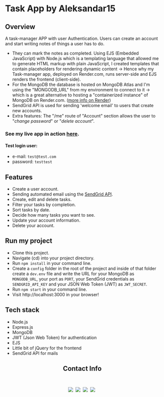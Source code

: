 # Task App by Aleksandar15

## Overview

A task-manager APP with user Authentication. Users can create an account and start writing notes of things a user has to do.
- They can mark the notes as completed.
Using EJS (Embedded JavaScript) with Node.js which is a templating language that allowed me to generate HTML markup with plain JavaScript, I created templates that contain placeholders for rendering dynamic content -> Hence why my Task-manager app, deployed on Render.com, runs server-side and EJS renders the frontend (client-side).
- For the MongoDB the database is hosted on MongoDB Atlas and I'm using the "MONGODB_URL" from my environment to connect to it -> which is a great alternative to hosting a "containerized instance" of MongoDB on Render.com. (<a href="https://render.com/docs/connect-to-mongodb-atlas">more info on Render</a>)
- SendGrid API is used for sending 'welcome email' to users that create new accounts.
- Extra features:
The "/me" route of "Account" section allows the user to "*change password*" or "*delete account*".


### See my live app in action [here](https://task-manager-app-alek.onrender.com).

#### Test login user:

- e-mail: `test@test.com`
- password: `testtest`

## Features

- Create a user account.
- Sending automated email using the [SendGrid API](https://sendgrid.com/docs/API_Reference/index.html).
- Create, edit and delete tasks.
- Filter your tasks by completion.
- Sort tasks by date.
- Decide how many tasks you want to see.
- Update your account information.
- Delete your account.

## Run my project

- Clone this project.
- Navigate (cd) into your project directory.
- Run `npm install` in your command line.
- Create a `config` folder in the root of the project and inside of that folder create a `dev.env` file and write the URL for your MongoDB as `MONGODB_URL`, your port as `PORT`, your SendGrid credentials as `SENDGRID_API_KEY` and your JSON Web Token (JWT) as `JWT_SECRET`.
- Run `npm start` in your command line.
- Visit http://localhost:3000 in your browser!

## Tech stack

- Node.js
- Express.js
- MongoDB
- JWT (Json Web Token) for authentication
- EJS
- Little bit of jQuery for the frontend
- SendGrid API for mails

<h2 align='center'>Contact Info</h2>
<br/>
<p align='center'>
    <a href="https://instagram.com/aleksandarr15"><img src="https://img.shields.io/badge/instagram.com-@aleksandarr15-red?style=flat&logo=instagram"></a>&nbsp;
    <a href="mailto:aleksandarangelov15@hotmail.com"><img src="https://img.shields.io/badge/email-aleksandarangelov15@hotmail.com-black?style=flat&logo=gmail"></a>&nbsp;
    <a href="https://aleksandar15.github.io/portfolio"><img src="https://img.shields.io/badge/portfolio-aleksandar15.github.io-green?style=flat"></a>&nbsp;
    <a href="https://www.linkedin.com/in/aleksandar15"><img src="https://img.shields.io/badge/linkedin-aleksandar15.github.io-blue?style=flat&logo=linkedin"></a>&nbsp;
</p>
